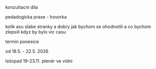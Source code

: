 konzultacni dila


pedadogicka praxe - hovorka

kolik asu
slabe stranky a dobry
jak bychom se ohodnotili
a co bychom zlepsili kdyz by bylo vic casu



termin ponesice

od 18.5. - 22.5. 2026

lsitopad 
19-23.11. 
plenér ve vídni

 